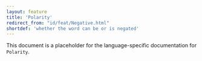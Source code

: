 ```yaml
---
layout: feature
title: 'Polarity'
redirect_from: "id/feat/Negative.html"
shortdef: 'whether the word can be or is negated'
---
```


This document is a placeholder for the language-specific documentation
for `Polarity`.
